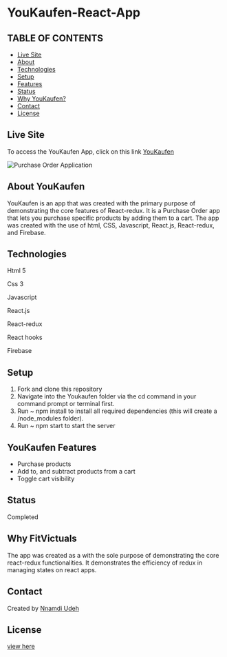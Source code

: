 # YouKaufen-React-App
## TABLE OF CONTENTS
* [Live Site](#Live-Site)
* [About](#About-YouKaufen)
* [Technologies](#Technologies)
* [Setup](#Setup)
* [Features](#YouKaufen-Features)
* [Status](#Status)
* [Why YouKaufen?](#Why-YouKaufen)
* [Contact](#Contact)
* [License](#License)

## Live Site
To access the YouKaufen App, click on this link [YouKaufen](https://youkaufen.firebaseapp.com/)

![Purchase Order Application](https://i.ibb.co/rQ4B7y2/Screenshot-28.png)

## About YouKaufen
YouKaufen is an app that was created with the primary purpose of demonstrating the core features of React-redux. It is a Purchase Order app that lets you purchase specific products by adding them to a cart. The app was created with the use of html, CSS, Javascript, React.js, React-redux, and Firebase.

## Technologies
Html 5

Css 3

Javascript

React.js

React-redux

React hooks

Firebase

## Setup
1. Fork and clone this repository
2. Navigate into the Youkaufen folder via the cd command in your command prompt or terminal first.
3. Run ~ npm install to install all required dependencies (this will create a /node_modules folder).
4. Run ~ npm start to start the server

## YouKaufen Features
- Purchase products
- Add to, and subtract products from a cart
- Toggle cart visibility


## Status 
Completed


## Why FitVictuals
The app was created as a with the sole purpose of demonstrating the core react-redux functionalities. It demonstrates the efficiency of redux in managing states on react apps.

## Contact
Created by [Nnamdi Udeh](http://www.linkedin.com/in/nnamdi-udeh-630a33185)

## License
[view here](License.txt)
